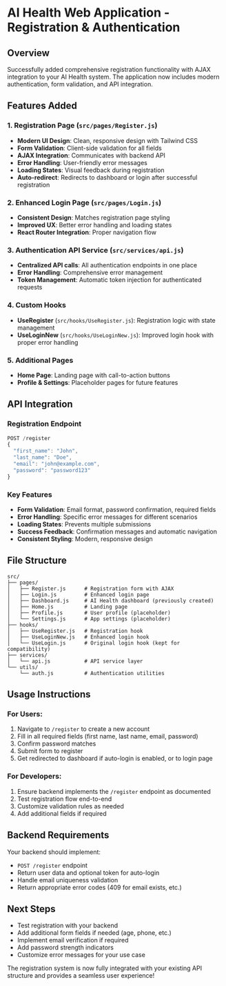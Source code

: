 # AI Health Web Application - Registration & Authentication

## Overview
Successfully added comprehensive registration functionality with AJAX integration to your AI Health system. The application now includes modern authentication, form validation, and API integration.

## Features Added

### 1. Registration Page (`src/pages/Register.js`)
- **Modern UI Design**: Clean, responsive design with Tailwind CSS
- **Form Validation**: Client-side validation for all fields
- **AJAX Integration**: Communicates with backend API
- **Error Handling**: User-friendly error messages
- **Loading States**: Visual feedback during registration
- **Auto-redirect**: Redirects to dashboard or login after successful registration

### 2. Enhanced Login Page (`src/pages/Login.js`)
- **Consistent Design**: Matches registration page styling
- **Improved UX**: Better error handling and loading states
- **React Router Integration**: Proper navigation flow

### 3. Authentication API Service (`src/services/api.js`)
- **Centralized API calls**: All authentication endpoints in one place
- **Error Handling**: Comprehensive error management
- **Token Management**: Automatic token injection for authenticated requests

### 4. Custom Hooks
- **UseRegister** (`src/hooks/UseRegister.js`): Registration logic with state management
- **UseLoginNew** (`src/hooks/UseLoginNew.js`): Improved login hook with proper error handling

### 5. Additional Pages
- **Home Page**: Landing page with call-to-action buttons
- **Profile & Settings**: Placeholder pages for future features

## API Integration

### Registration Endpoint
```javascript
POST /register
{
  "first_name": "John",
  "last_name": "Doe", 
  "email": "john@example.com",
  "password": "password123"
}
```

### Key Features
- **Form Validation**: Email format, password confirmation, required fields
- **Error Handling**: Specific error messages for different scenarios
- **Loading States**: Prevents multiple submissions
- **Success Feedback**: Confirmation messages and automatic navigation
- **Consistent Styling**: Modern, responsive design

## File Structure
```
src/
├── pages/
│   ├── Register.js      # Registration form with AJAX
│   ├── Login.js         # Enhanced login page
│   ├── Dashboard.js     # AI Health dashboard (previously created)
│   ├── Home.js          # Landing page
│   ├── Profile.js       # User profile (placeholder)
│   └── Settings.js      # App settings (placeholder)
├── hooks/
│   ├── UseRegister.js   # Registration hook
│   ├── UseLoginNew.js   # Enhanced login hook
│   └── UseLogin.js      # Original login hook (kept for compatibility)
├── services/
│   └── api.js           # API service layer
└── utils/
    └── auth.js          # Authentication utilities
```

## Usage Instructions

### For Users:
1. Navigate to `/register` to create a new account
2. Fill in all required fields (first name, last name, email, password)
3. Confirm password matches
4. Submit form to register
5. Get redirected to dashboard if auto-login is enabled, or to login page

### For Developers:
1. Ensure backend implements the `/register` endpoint as documented
2. Test registration flow end-to-end
3. Customize validation rules as needed
4. Add additional fields if required

## Backend Requirements
Your backend should implement:
- `POST /register` endpoint
- Return user data and optional token for auto-login
- Handle email uniqueness validation
- Return appropriate error codes (409 for email exists, etc.)

## Next Steps
- Test registration with your backend
- Add additional form fields if needed (age, phone, etc.)
- Implement email verification if required
- Add password strength indicators
- Customize error messages for your use case

The registration system is now fully integrated with your existing API structure and provides a seamless user experience!
